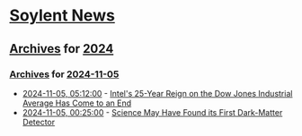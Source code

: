 # [Soylent News](../../../README.md)

## [Archives](../../index.md) for [2024](../index.md)

### [Archives](../../index.md) for [2024-11-05](index.md)

* [2024-11-05, 05:12:00](https://soylentnews.org/article.pl?sid=24/11/04/023249&from=rss) - [Intel's 25-Year Reign on the Dow Jones Industrial Average Has Come to an End](https://soylentnews.org/article.pl?sid=24/11/04/023249&from=rss)
* [2024-11-05, 00:25:00](https://soylentnews.org/article.pl?sid=24/11/04/0158225&from=rss) - [Science May Have Found its First Dark-Matter Detector](https://soylentnews.org/article.pl?sid=24/11/04/0158225&from=rss)
